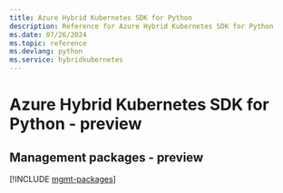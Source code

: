 ```yaml
---
title: Azure Hybrid Kubernetes SDK for Python
description: Reference for Azure Hybrid Kubernetes SDK for Python
ms.date: 07/26/2024
ms.topic: reference
ms.devlang: python
ms.service: hybridkubernetes
---
```

# Azure Hybrid Kubernetes SDK for Python - preview

## Management packages - preview
[!INCLUDE [mgmt-packages](hybrid-kubernetes-mgmt-index.md)]